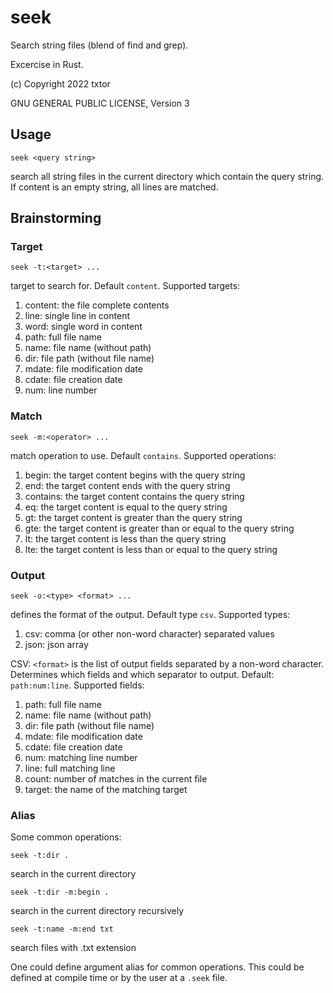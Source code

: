 # seek

Search string files (blend of find and grep).

Excercise in Rust.

(c) Copyright 2022 txtor

GNU GENERAL PUBLIC LICENSE, Version 3

## Usage
    seek <query string>
search all string files in the current directory which contain the query string. If content is an empty string, all lines are matched.

## Brainstorming

### Target
    seek -t:<target> ...
target to search for. Default `content`. Supported targets:
1. content: the file complete contents
1. line: single line in content
1. word: single word in content
1. path: full file name
1. name: file name (without path)
1. dir: file path (without file name)
1. mdate: file modification date
1. cdate: file creation date
1. num: line number

### Match
    seek -m:<operator> ...
match operation to use. Default `contains`. Supported operations:
1. begin: the target content begins with the query string
1. end: the target content ends with the query string
1. contains: the target content contains the query string
1. eq: the target content is equal to the query string
1. gt: the target content is greater than the query string
1. gte: the target content is greater than or equal to the query string
1. lt: the target content is less than the query string
1. lte: the target content is less than or equal to the query string

### Output
    seek -o:<type> <format> ...
defines the format of the output. Default type `csv`. Supported types:
1. csv: comma (or other non-word character) separated values
1. json: json array

CSV: `<format>` is the list of output fields separated by a non-word character. Determines which fields and which separator to output. Default: `path:num:line`. Supported fields:
1. path: full file name
1. name: file name (without path)
1. dir: file path (without file name)
1. mdate: file modification date
1. cdate: file creation date
1. num: matching line number
1. line: full matching line 
1. count: number of matches in the current file
1. target: the name of the matching target

### Alias
Some common operations:

    seek -t:dir . 
search in the current directory 

    seek -t:dir -m:begin . 
search in the current directory  recursively

    seek -t:name -m:end txt
search files with .txt extension

One could define argument alias for common operations. This could be defined at compile time or by the user at a `.seek` file.
